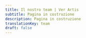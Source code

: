 ```yaml
---
title: Il nostro team | Ver Artis
subtitle: Pagina in costruzione
description: Pagina in costruzione
translationKey: team
draft: false
---
```

